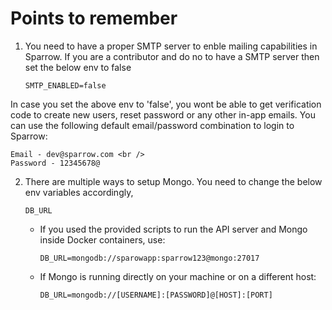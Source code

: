 # Points to remember

1. You need to have a proper SMTP server to enble mailing capabilities in Sparrow. If you are a contributor and do no to have a SMTP server then set the below env to false

   `SMTP_ENABLED=false`

In case you set the above env to 'false', you wont be able to get verification code to create new users, reset password or any other in-app emails. You can use the following default email/password combination to login to Sparrow:

    Email - dev@sparrow.com <br />
    Password - 12345678@

2. There are multiple ways to setup Mongo. You need to change the below env variables accordingly,

   `DB_URL`

   - If you used the provided scripts to run the API server and Mongo inside Docker containers, use:

     `DB_URL=mongodb://sparowapp:sparrow123@mongo:27017`

   - If Mongo is running directly on your machine or on a different host:

     `DB_URL=mongodb://[USERNAME]:[PASSWORD]@[HOST]:[PORT]`